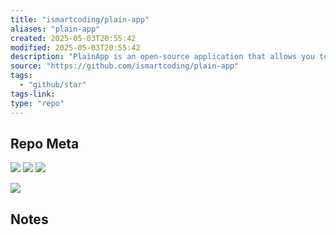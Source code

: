 ```yaml
---
title: "ismartcoding/plain-app"
aliases: "plain-app"
created: 2025-05-03T20:55:42
modified: 2025-05-03T20:55:42
description: "PlainApp is an open-source application that allows you to manage your phone through a web browser. Access files, videos, music, contacts, sms, calls, and more from your desktop using a secure, easy to use web interface!"
source: "https://github.com/ismartcoding/plain-app"
tags:
  - "github/star"
tags-link:
type: "repo"
---
```

## Repo Meta

![](https://img.shields.io/github/stars/ismartcoding/plain-app?style=for-the-badge&label=stars) ![](https://img.shields.io/github/repo-size/ismartcoding/plain-app?style=for-the-badge&label=size) ![](https://img.shields.io/github/created-at/ismartcoding/plain-app?style=for-the-badge&label=since)

[![](https://github-readme-stats.vercel.app/api/pin/?username=ismartcoding&repo=plain-app&bg_color=00000000)](https://github.com/ismartcoding/plain-app)

## Notes

